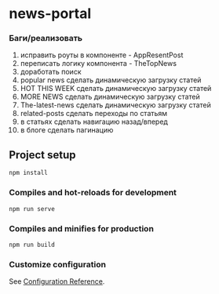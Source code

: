 # news-portal

### Баги/реализовать

1) исправить роуты в компоненте - AppResentPost
2) переписать логику компонента - TheTopNews
3) доработать поиск
4) popular news  сделать динамическую загрузку статей
5) HOT THIS WEEK сделать динамическую загрузку статей
6) MORE NEWS сделать динамическую загрузку статей
7) The-latest-news сделать динамическую загрузку статей
8) related-posts сделать переходы по статьям
9) в статьях сделать навигацию назад/вперед
10) в блоге сделать пагинацию




## Project setup
```
npm install
```

### Compiles and hot-reloads for development
```
npm run serve
```

### Compiles and minifies for production
```
npm run build
```

### Customize configuration
See [Configuration Reference](https://cli.vuejs.org/config/).
